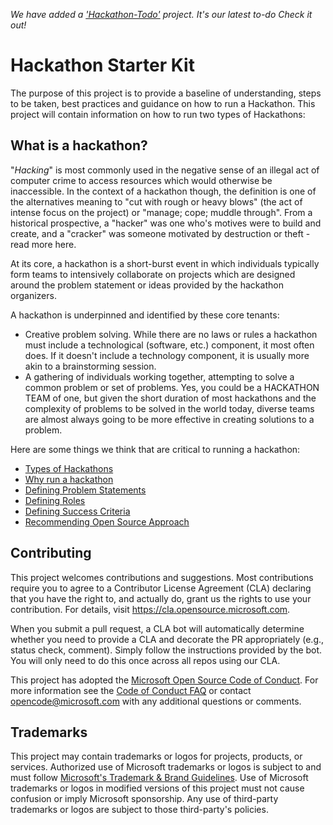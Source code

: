 *We have added a ['Hackathon-Todo'](https://github.com/microsoft/hackathon-starter-kit/projects/1) project. It's our latest to-do Check it out!*


# Hackathon Starter Kit

The purpose of this project is to provide a baseline of understanding, steps to be taken, best practices and guidance on how to run a Hackathon. This project will contain information on how to run two types of Hackathons: 

## What is a hackathon?

"*Hacking*" is most commonly used in the negative sense of an illegal act of computer crime to access resources which would otherwise be inaccessible. In the context of a hackathon though, the definition is one of the alternatives meaning to "cut with rough or heavy blows" (the act of intense focus on the project) or "manage; cope; muddle through". From a historical prospective, a "hacker" was one who's motives were to build and create, and a "cracker" was someone motivated by destruction or theft - read more here.

At its core, a hackathon is a short-burst event in which individuals typically form teams to intensively collaborate on projects which are designed around the problem statement or ideas provided by the hackathon organizers.

A hackathon is underpinned and identified by these core tenants:

- Creative problem solving. While there are no laws or rules a hackathon must include a technological (software, etc.) component, it most often does. If it doesn't include a technology component, it is usually more akin to a brainstorming session.
- A gathering of individuals working together, attempting to solve a common problem or set of problems. Yes, you could be a HACKATHON TEAM of one, but given the short duration of most hackathons and the complexity of problems to be solved in the world today, diverse teams are almost always going to be more effective in creating solutions to a problem.

Here are some things we think that are critical to running a hackathon: 

  - [Types of Hackathons](MORE.MD#types-of-hackathons)
  - [Why run a hackathon](MORE.MD#why-run-a-hackathons)
  - [Defining Problem Statements](MORE.MD#problem-types-and-categories)
  - [Defining Roles](MORE.MD#roles)
  - [Defining Success Criteria](MORE.MD#defining-success)
  - [Recommending Open Source Approach](MORE.MD#open-source)


## Contributing

This project welcomes contributions and suggestions. Most contributions require you to agree to a
Contributor License Agreement (CLA) declaring that you have the right to, and actually do, grant us
the rights to use your contribution. For details, visit https://cla.opensource.microsoft.com.

When you submit a pull request, a CLA bot will automatically determine whether you need to provide
a CLA and decorate the PR appropriately (e.g., status check, comment). Simply follow the instructions
provided by the bot. You will only need to do this once across all repos using our CLA.

This project has adopted the [Microsoft Open Source Code of Conduct](https://opensource.microsoft.com/codeofconduct/).
For more information see the [Code of Conduct FAQ](https://opensource.microsoft.com/codeofconduct/faq/) or
contact [opencode@microsoft.com](mailto:opencode@microsoft.com) with any additional questions or comments.

## Trademarks

This project may contain trademarks or logos for projects, products, or services. Authorized use of Microsoft 
trademarks or logos is subject to and must follow 
[Microsoft's Trademark & Brand Guidelines](https://www.microsoft.com/en-us/legal/intellectualproperty/trademarks/usage/general).
Use of Microsoft trademarks or logos in modified versions of this project must not cause confusion or imply Microsoft sponsorship.
Any use of third-party trademarks or logos are subject to those third-party's policies.
